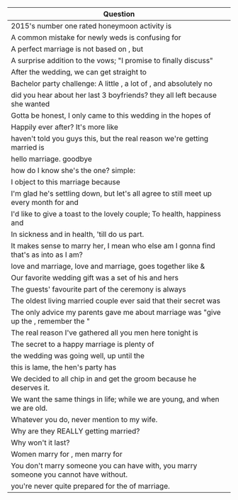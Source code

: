 Question |
--- |
2015's number one rated honeymoon activity is <BLANK> |
A common mistake for newly weds is confusing <BLANK> for <BLANK> |
A perfect marriage is not based on <BLANK>, but <BLANK> |
A surprise addition to the vows; "I promise to finally discuss<BLANK>" |
After the wedding, we can get straight to <BLANK> |
Bachelor party challenge: A little <BLANK>, a lot of <BLANK>, and absolutely no <BLANK> |
did you hear about her last 3 boyfriends? they all left because she wanted <BLANK> |
Gotta be honest, I only came to this wedding in the hopes of <BLANK> |
Happily ever after? It's more like <BLANK> |
haven't told you guys this, but the real reason we're getting married is <BLANK> |
hello marriage. goodbye <BLANK> |
how do I know she's the one? simple: <BLANK> |
I object to this marriage because <BLANK> |
I'm glad he's settling down, but let's all agree to still meet up every month for <BLANK> and <BLANK> |
I'd like to give a toast to the lovely couple; To health, happiness and <BLANK> |
In sickness and in health, 'till <BLANK> do us part. |
It makes sense to marry her, I mean who else am I gonna find that's as into <BLANK> as I am? |
love and marriage, love and marriage, goes together like <BLANK> & <BLANK> |
Our favorite wedding gift was a set of his and hers <BLANK> |
The guests' favourite part of the ceremony is always <BLANK> |
The oldest living married couple ever said that their secret was <BLANK> |
The only advice my parents gave me about marriage was "give up the <BLANK>, remember the <BLANK>" |
The real reason I've gathered all you men here tonight is <BLANK> |
The secret to a happy marriage is plenty of <BLANK> |
the wedding was going well, up until the <BLANK> |
this is lame, the hen's party has <BLANK> |
We decided to all chip in and get the groom <BLANK> because he deserves it. |
We want the same things in life; <BLANK> while we are young, and <BLANK> when we are old. |
Whatever you do, never mention <BLANK> to my wife. |
Why are they REALLY getting married? |
Why won't it last? |
Women marry for <BLANK>, men marry for <BLANK> |
You don't marry someone you can have <BLANK> with, you marry someone you cannot have <BLANK> without. |
you're never quite prepared for the <BLANK> of marriage. |
